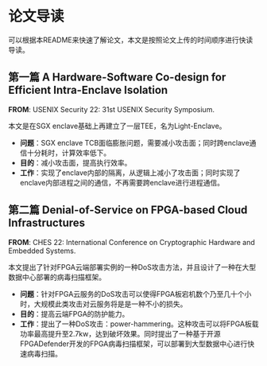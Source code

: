 # 论文导读
可以根据本README来快速了解论文，本文是按照论文上传的时间顺序进行快读导读。
## 第一篇 A Hardware-Software Co-design for Efficient Intra-Enclave Isolation
**FROM**: USENIX Security 22: 31st USENIX Security Symposium.

本文是在SGX enclave基础上再建立了一层TEE，名为Light-Enclave。

+ **问题**：SGX enclave TCB面临膨胀问题，需要减小攻击面；同时跨enclave通信十分耗时，计算效率低下。
+ **目的**：减小攻击面，提高执行效率。
+ **工作**：实现了enclave内部的隔离，从逻辑上减小了攻击面；同时实现了enclave内部进程之间的通信，不再需要跨enclave进行进程通信。

## 第二篇 Denial-of-Service on FPGA-based Cloud Infrastructures
**FROM**: CHES 22: International Conference on Cryptographic Hardware and Embedded Systems.

本文提出了针对FPGA云端部署实例的一种DoS攻击方法，并且设计了一种在大型数据中心部署的病毒扫描框架。

+ **问题**：针对FPGA云服务的DoS攻击可以使得FPGA板宕机数个乃至几十个小时，大规模此类攻击对云服务将是是一种不小的损失。
+ **目的**：提高云端FPGA的防护能力。
+ **工作**：提出了一种DoS攻击：power-hammering。这种攻击可以将FPGA板载功率最高提升至2.7kw，达到破坏效果。同时提出了一种基于开源FPGADefender开发的FPGA病毒扫描框架，可以部署到大型数据中心进行快速病毒扫描。